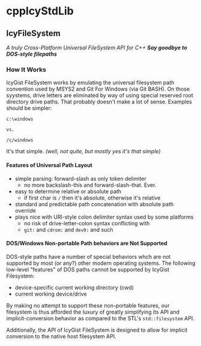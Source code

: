 # cppIcyStdLib

## IcyFileSystem

*A truly Cross-Platform Universal FileSystem API for C++*
***Say goodbye to DOS-style filepaths***

### How It Works

IcyGist FileSystem works by emulating the universal filesystem path convention used by MSYS2 and Git For
Windows (via Git BASH). On those syystems, drive letters are eliminated by way of using special reserved
root directory drive paths. That probably doesn't make a lot of sense. Examples should be simpler:

```
c:\windows

vs. 

/c/windows
```

It's that simple.
*(well, not quite, but mostly yes it's that simple)*

#### Features of Universal Path Layout

 - simple parsing: forward-slash as only token delimiter
    - no more backslash-this and forward-slash-that. Ever.
 - easy to determine relative or absolute path
    - if first char is `/` then it's absolute, otherwise it's relative
 - standard and predictable path concatenation with absolute path override
 - plays nice with URI-style colon delimiter syntax used by some platforms
    - no risk of drive-letter-colon syntax conflicting with 
    - `git:` and `cdrom:` and `dev0:` and such

#### DOS/Windows Non-portable Path behaviors are Not Supported

DOS-style paths have a number of special behaviors whch are not supported by most (or any?) other modern
operating systems. The following low-level "features" of DOS paths cannot be supported by IcyGist Filesystem:

 - device-specific current working directory (cwd)
 - current working device/drive

By making no attempt to support these non-portable features, our filesystem is thus afforded the luxury of
greatly simplifying its API and implicit-conversion behavior as compared to the STL's `std::filesystem` API.

Additionally, the API of IcyGist FileSystem is designed to allow for implicit conversion to the native host
filesystem API. 
